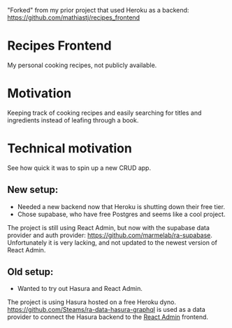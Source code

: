 "Forked" from my prior project that used Heroku as a backend: https://github.com/mathiastj/recipes_frontend

# Recipes Frontend

My personal cooking recipes, not publicly available.

# Motivation

Keeping track of cooking recipes and easily searching for titles and ingredients instead of leafing through a book.

# Technical motivation
See how quick it was to spin up a new CRUD app.

## New setup:
- Needed a new backend now that Heroku is shutting down their free tier.
- Chose supabase, who have free Postgres and seems like a cool project.

The project is still using React Admin, but now with the supabase data provider and auth provider: https://github.com/marmelab/ra-supabase. Unfortunately it is very lacking, and not updated to the newest version of React Admin.

## Old setup:
- Wanted to try out Hasura and React Admin.

The project is using Hasura hosted on a free Heroku dyno.  
https://github.com/Steams/ra-data-hasura-graphql is used as a data provider to connect the Hasura backend to the [React Admin](https://marmelab.com/react-admin/) frontend.

